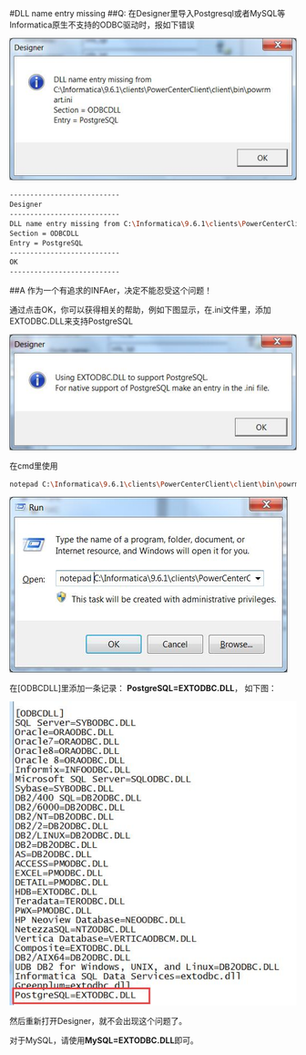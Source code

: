 #DLL name entry missing
##Q:
在Designer里导入Postgresql或者MySQL等Informatica原生不支持的ODBC驱动时，报如下错误

![](Designer_DDL_Missing.jpg)

```bash
---------------------------
Designer
---------------------------
DLL name entry missing from C:\Informatica\9.6.1\clients\PowerCenterClient\client\bin\powrmart.ini
Section = ODBCDLL
Entry = PostgreSQL
---------------------------
OK   
---------------------------
```

##A
作为一个有追求的INFAer，决定不能忍受这个问题！

通过点击OK，你可以获得相关的帮助，例如下图显示，在.ini文件里，添加EXTODBC.DLL来支持PostgreSQL

![Suggest](Designer_Suggest_DDL_Missing.jpg)

在cmd里使用
```bash
notepad C:\Informatica\9.6.1\clients\PowerCenterClient\client\bin\powrmart.ini
``` 
![cmd](Designer_Edit_powrmart_ini.jpg)

在[ODBCDLL]里添加一条记录： **PostgreSQL=EXTODBC.DLL**， 如下图：

![powrmart.ini](Designer_Done_powrmart_ini.jpg)

然后重新打开Designer，就不会出现这个问题了。

对于MySQL，请使用**MySQL=EXTODBC.DLL**即可。